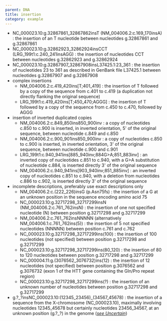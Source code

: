 ```yaml
---
parent: DNA
title: insertion
category: example
---
```


*	NC\_000023.10:g.32867861\_32867862insT  (NM\_004006.2:c.169\_170insA)
	:	the insertion of an T nucleotide between nucleotides g.32867861 and g.32867861 
*	NC\_000023.10:g.32862923\_32862924insCCT (LRG\_199t1:c.240\_241insAGG)
	:	the insertion of nucleotides CCT between nucleotides g.32862923 and g.32862924
*	NC\_000023.10:g.32867907\_32867908insL37425.1:23\_361
	: 	the insertion of nucleotides 23 to 361 as described in GenBank file L37425.1 between nucleotides g.32867907 and g.32867908
*	complex insertions
	*	NM\_004006.2:c.419\_420ins[T;401\_419]
	:	the insertion of T followed by a copy of the sequence from c.401 to c.419 (a duplication not directly flanking the original sequence)
	*	LRG\_199t1:c.419\_420ins[T;450\_470;AGGG]
	:	the insertion of T followed by a copy of the sequence from c.450 to c.470, followed by AGGG
*	insertion of inverted duplicated copies
	*	NM\_004006.2:c.849\_850ins850\_900inv
	:	a copy of nucleotides c.850 to c.900 is inserted, in inverted orientation, 5' of the original sequence, between nucleotide c.849 and c.850
	*	NM\_004006.2:c.900\_901ins850\_900inv
	:	a copy of nucleotides c.850 to c.900 is inserted, in inverted orientation, 3' of the original sequence, between nucleotide c.900 and c.901
	*	LRG_199t1:c.940\_941ins[885\_940inv;884G>A;851\_883inv]
	:	an inverted copy of nucleotides c.851 to c.940, with a G>A substitution of nucleotide c.884, is inserted directly 3' of the original sequence
	*	NM\_004006.2:c.940\_941ins[903\_940inv;851\_885inv]
	:	an inverted copy of nucleotides c.851 to c.940, with a deletion from nucleotides c.886 to c.902, is inserted directly 3' of the original sequence
*	incomplete descriptions, preferably use exact descriptions only
	*	NM\_004006.2:c.(222\_226)insG (p.Asn75fs)
	:	the insertion of a G at an unknown position in the sequence encoding amino acid 75
	*	NC\_000023.10:g.32717298_32717299insN  (NM\_004006.2:c.761\_762insN) 
	:	the insertion of one not specified nucleotide (N) between position g.32717298 and g.32717299
	*	NM\_004006.2:c.761\_762insNNNNN (alternatively NM\_004006.1:c.761\_762ins(5))
	:	the insertion of 5 not specified nucleotides (NNNNN) between position c.761 and c.762
	*	NC\_000023.10:g.32717298_32717299ins(100)
	:	the insertion of 100 nucleotides (not specified) between position g.32717298 and g.32717299
	*	NC\_000023.10:g.32717298_32717299ins(80_120)
	:	the insertion of 80 to 120 nucleotides between position g.32717298 and g.32717299
	*	NC\_000004.11:g.(3076562\_3076732)ins(12)
	:	the insertion of 12 nucleotides (not specified) between position g.3076562 and g.3076732 (exon 1 of the HTT gene containing the Gln/Pro repeat region)
	*	NC\_000023.10:g.32717298_32717299ins(?)
	:	the insertion of an unknown number of nucleotides between position g.32717298 and g.32717299
*	g.?\_?insNC\_000023.10:(12345\_23456)\_(34567\_45678)
	:	the insertion of a sequence from the X-chromosome (NC\_000023.10), maximally involving nucleotides 12345\_45678 but certainly nucleotides 23456\_34567, at an unknown position (g.?\_?) in the genome ([_see Uncertain_](/recommendations/uncertain))
